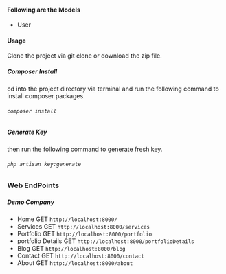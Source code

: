 #### Following are the Models
* User

#### Usage
Clone the project via git clone or download the zip file.

##### Composer Install
cd into the project directory via terminal and run the following  command to install composer packages.
###### `composer install`
##### Generate Key
then run the following command to generate fresh key.
###### `php artisan key:generate`

### Web EndPoints
##### Demo Company
* Home GET `http://localhost:8000/`
* Services GET `http://localhost:8000/services`
* Portfolio GET `http://localhost:8000/portfolio`
* portfolio Details GET `http://localhost:8000/portfolioDetails`
* Blog GET `http://localhost:8000/blog`
* Contact GET `http://localhost:8000/contact`
* About GET `http://localhost:8000/about`
